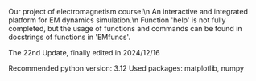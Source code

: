 Our project of electromagnetism course!\n
An interactive and integrated platform for EM dynamics simulation.\n
Function 'help' is not fully completed, but the usage of functions and commands can be found in docstrings of functions in 'EMfuncs'.

The 22nd Update, finally edited in 2024/12/16

Recommended python version: 3.12
Used packages: matplotlib, numpy
